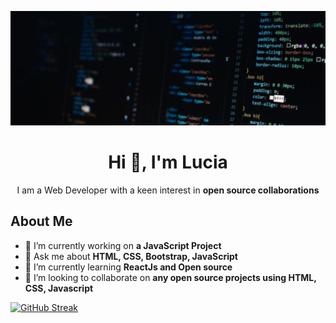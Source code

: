 ![Banner](media/banner2.png)

<h1 align="center">Hi 👋, I'm Lucia</h1>

<div align="center">I am a Web Developer with a keen interest in <b>open source collaborations</b></div>

## About Me

- 🔭 I’m currently working on **a JavaScript Project**
- 💬 Ask me about **HTML, CSS, Bootstrap, JavaScript**
- 🌱 I’m currently learning **ReactJs and Open source**
- 👯 I’m looking to collaborate on **any open source projects using HTML, CSS, Javascript**

[![GitHub Streak](https://github-readme-streak-stats.herokuapp.com?user=Chinatu&theme=radical&hide_border=true&date_format=j%20M%5B%20Y%5D)](https://git.io/streak-stats)

<!--
**ChinatuL/ChinatuL** is a ✨ _special_ ✨ repository because its `README.md` (this file) appears on your GitHub profile.

Here are some ideas to get you started:


- 🤔 I’m looking for help with ...

- 📫 How to reach me: ...
- 😄 Pronouns: ...
- ⚡ Fun fact: ...
-->
